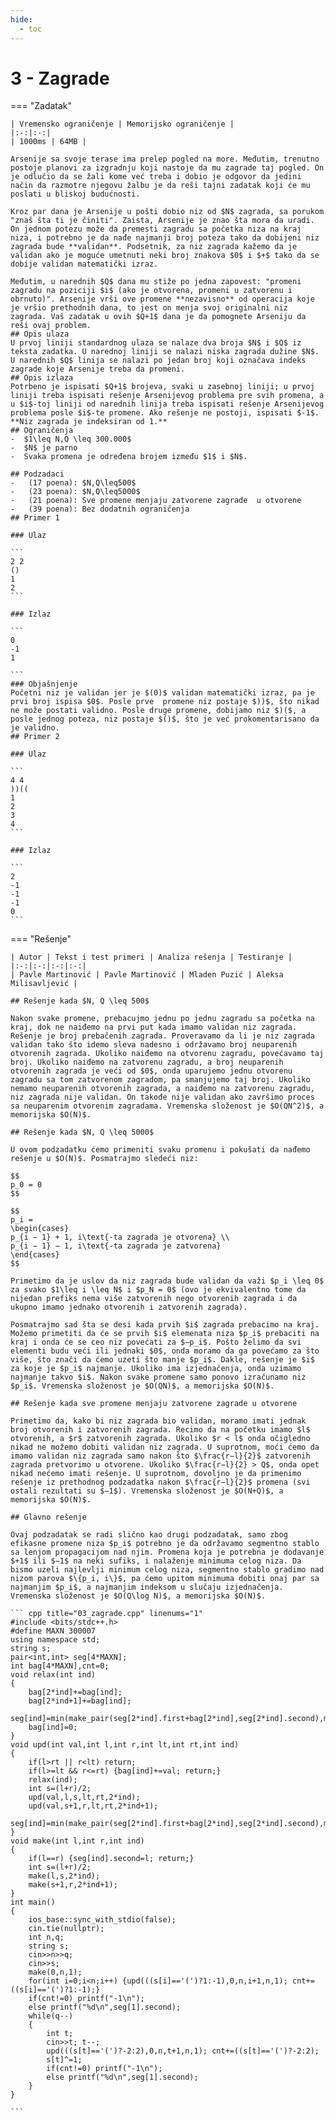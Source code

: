 ```yaml
---
hide:
  - toc
---
```


# 3 - Zagrade

=== "Zadatak"
	
	| Vremensko ograničenje | Memorijsko ograničenje |
	|:-:|:-:|
	| 1000ms | 64MB |
	
	Arsenije sa svoje terase ima prelep pogled na more. Međutim, trenutno postoje planovi za izgradnju koji nastoje da mu zagrade taj pogled. On je odlučio da se žali kome već treba i dobio je odgovor da jedini način da razmotre njegovu žalbu je da reši tajni zadatak koji će mu poslati u bliskoj budućnosti.
	
	Kroz par dana je Arsenije u pošti dobio niz od $N$ zagrada, sa porukom "znaš šta ti je činiti". Zaista, Arsenije je znao šta mora da uradi. On jednom potezu može da premesti zagradu sa početka niza na kraj niza, i potrebno je da nađe najmanji broj poteza tako da dobijeni niz zagrada bude **validan**. Podsetnik, za niz zagrada kažemo da je validan ako je moguće umetnuti neki broj znakova $0$ i $+$ tako da se dobije validan matematički izraz. 
	
	Međutim, u narednih $Q$ dana mu stiže po jedna zapovest: "promeni zagradu na poziciji $i$ (ako je otvorena, promeni u zatvorenu i obrnuto)". Arsenije vrši ove promene **nezavisno** od operacija koje je vršio prethodnih dana, to jest on menja svoj originalni niz zagrada. Vaš zadatak u ovih $Q+1$ dana je da pomognete Arseniju da reši ovaj problem.
	## Opis ulaza
	U prvoj liniji standardnog ulaza se nalaze dva broja $N$ i $Q$ iz teksta zadatka. U narednoj liniji se nalazi niska zagrada dužine $N$. U narednih $Q$ linija se nalazi po jedan broj koji označava indeks zagrade koje Arsenije treba da promeni.
	## Opis izlaza
	Potrbeno je ispisati $Q+1$ brojeva, svaki u zasebnoj liniji; u prvoj liniji treba ispisati rešenje Arsenijevog problema pre svih promena, a u $i$-toj liniji od narednih linija treba ispisati rešenje Arsenijevog problema posle $i$-te promene. Ako rešenje ne postoji, ispisati $-1$. **Niz zagrada je indeksiran od 1.**
	## Ograničenja
	-  $1\leq N,Q \leq 300.000$
	-  $N$ je parno 
	-  Svaka promena je određena brojem između $1$ i $N$.
	
	## Podzadaci
	-   (17 poena): $N,Q\leq500$
	-   (23 poena): $N,Q\leq5000$
	-   (21 poena): Sve promene menjaju zatvorene zagrade  u otvorene
	-   (39 poena): Bez dodatnih ograničenja
	## Primer 1
	
	### Ulaz
	
	```
	2 2
	()
	1
	2
	```
	
	### Izlaz
	
	```
	0
	-1
	1
	
	```
	### Objašnjenje
	Početni niz je validan jer je $(0)$ validan matematički izraz, pa je prvi broj ispisa $0$. Posle prve  promene niz postaje $))$, što nikad ne može postati validno. Posle druge promene, dobijamo niz $)($, a posle jednog poteza, niz postaje $()$, što je već prokomentarisano da je validno.
	## Primer 2
	
	### Ulaz
	
	```
	4 4
	))((
	1
	2
	3
	4
	```
	
	### Izlaz
	
	```
	2
	-1
	-1
	-1
	0
	```
	
	
	
=== "Rešenje"
	
	| Autor | Tekst i test primeri | Analiza rеšenja | Testiranje |
	|:-:|:-:|:-:|:-:|
	| Pavle Martinović | Pavle Martinović | Mladen Puzić | Aleksa Milisavljević |
	
	## Rešenje kada $N, Q \leq 500$
	
	Nakon svake promene, prebacujmo jednu po jednu zagradu sa početka na kraj, dok ne naiđemo na prvi put kada imamo validan niz zagrada. Rešenje je broj prebačenih zagrada. Proveravamo da li je niz zagrada validan tako što idemo sleva nadesno i održavamo broj neuparenih otvorenih zagrada. Ukoliko naiđemo na otvorenu zagradu, povećavamo taj broj. Ukoliko naiđemo na zatvorenu zagradu, a broj neuparenih otvorenih zagrada je veći od $0$, onda uparujemo jednu otvorenu zagradu sa tom zatvorenom zagradom, pa smanjujemo taj broj. Ukoliko nemamo neuparenih otvorenih zagrada, a naiđemo na zatvorenu zagradu, niz zagrada nije validan. On takođe nije validan ako završimo proces sa neuparenim otvorenim zagradama. Vremenska složenost je $O(QN^2)$, a memorijska $O(N)$.
	
	## Rešenje kada $N, Q \leq 5000$
	
	U ovom podzadatku ćemo primeniti svaku promenu i pokušati da nađemo rešenje u $O(N)$. Posmatrajmo sledeći niz:
	
	$$
	p_0 = 0
	$$
	
	$$
	p_i = 
	\begin{cases}
	p_{i − 1} + 1, i\text{-ta zagrada je otvorena} \\
	p_{i − 1} − 1, i\text{-ta zagrada je zatvorena}
	\end{cases}
	$$
	
	Primetimo da je uslov da niz zagrada bude validan da važi $p_i \leq 0$ za svako $1\leq i \leq N$ i $p_N = 0$ (ovo je ekvivalentno tome da nijedan prefiks nema više zatvorenih nego otvorenih zagrada i da ukupno imamo jednako otvorenih i zatvorenih zagrada).
	
	Posmatrajmo sad šta se desi kada prvih $i$ zagrada prebacimo na kraj. Možemo primetiti da će se prvih $i$ elemenata niza $p_i$ prebaciti na kraj i onda će se ceo niz povećati za $−p_i$. Pošto želimo da svi elementi budu veći ili jednaki $0$, onda moramo da ga povećamo za što više, što znači da ćemo uzeti što manje $p_i$. Dakle, rešenje je $i$ za koje je $p_i$ najmanje. Ukoliko ima izjednačenja, onda uzimamo najmanje takvo $i$. Nakon svake promene samo ponovo izračunamo niz $p_i$. Vremenska složenost je $O(QN)$, a memorijska $O(N)$.
	
	## Rešenje kada sve promene menjaju zatvorene zagrade u otvorene
	
	Primetimo da, kako bi niz zagrada bio validan, moramo imati jednak broj otvorenih i zatvorenih zagrada. Recimo da na početku imamo $l$ otvorenih, a $r$ zatvorenih zagrada. Ukoliko $r < l$ onda očigledno nikad ne možemo dobiti validan niz zagrada. U suprotnom, moći ćemo da imamo validan niz zagrada samo nakon što $\frac{r−l}{2}$ zatvorenih zagrada pretvorimo u otvorene. Ukoliko $\frac{r−l}{2} > Q$, onda opet nikad nećemo imati rešenje. U suprotnom, dovoljno je da primenimo rešenje iz prethodnog podzadatka nakon $\frac{r−l}{2}$ promena (svi ostali rezultati su $−1$). Vremenska složenost je $O(N+Q)$, a memorijska $O(N)$.
	
	## Glavno rešenje
	
	Ovaj podzadatak se radi slično kao drugi podzadatak, samo zbog efikasne promene niza $p_i$ potrebno je da održavamo segmentno stablo sa lenjom propagacijom nad njim. Promena koja je potrebna je dodavanje $+1$ ili $−1$ na neki sufiks, i nalaženje minimuma celog niza. Da bismo uzeli najlevlji minimum celog niza, segmentno stablo gradimo nad nizom parova $\{p_i, i\}$, pa ćemo upitom minimuma dobiti onaj par sa najmanjim $p_i$, a najmanjim indeksom u slučaju izjednačenja. Vremenska složenost je $O(Q\log N)$, a memorijska $O(N)$.
	
	``` cpp title="03_zagrade.cpp" linenums="1"
	#include <bits/stdc++.h>
	#define MAXN 300007
	using namespace std;
	string s;
	pair<int,int> seg[4*MAXN];
	int bag[4*MAXN],cnt=0;
	void relax(int ind)
	{
	    bag[2*ind]+=bag[ind];
	    bag[2*ind+1]+=bag[ind];
	    seg[ind]=min(make_pair(seg[2*ind].first+bag[2*ind],seg[2*ind].second),make_pair(seg[2*ind+1].first+bag[2*ind+1],seg[2*ind+1].second));
	    bag[ind]=0;
	}
	void upd(int val,int l,int r,int lt,int rt,int ind)
	{
	    if(l>rt || r<lt) return;
	    if(l>=lt && r<=rt) {bag[ind]+=val; return;}
	    relax(ind);
	    int s=(l+r)/2;
	    upd(val,l,s,lt,rt,2*ind);
	    upd(val,s+1,r,lt,rt,2*ind+1);
	    seg[ind]=min(make_pair(seg[2*ind].first+bag[2*ind],seg[2*ind].second),make_pair(seg[2*ind+1].first+bag[2*ind+1],seg[2*ind+1].second));
	}
	void make(int l,int r,int ind)
	{
	    if(l==r) {seg[ind].second=l; return;}
	    int s=(l+r)/2;
	    make(l,s,2*ind);
	    make(s+1,r,2*ind+1);
	}
	int main()
	{
	    ios_base::sync_with_stdio(false);
		cin.tie(nullptr);
	    int n,q;
	    string s;
	    cin>>n>>q;
	    cin>>s;
	    make(0,n,1);
	    for(int i=0;i<n;i++) {upd(((s[i]=='(')?1:-1),0,n,i+1,n,1); cnt+=((s[i]=='(')?1:-1);}
	    if(cnt!=0) printf("-1\n");
	    else printf("%d\n",seg[1].second);
	    while(q--)
	    {
	        int t;
	        cin>>t; t--;
	        upd(((s[t]=='(')?-2:2),0,n,t+1,n,1); cnt+=((s[t]=='(')?-2:2);
	        s[t]^=1;
	        if(cnt!=0) printf("-1\n");
	        else printf("%d\n",seg[1].second);
	    }
	}

	```
